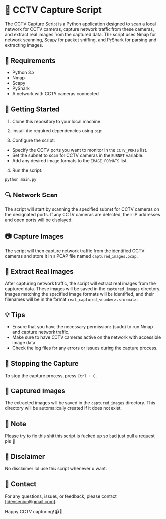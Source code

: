 # 📌 CCTV Capture Script

The CCTV Capture Script is a Python application designed to scan a local network for CCTV cameras, capture network traffic from these cameras, and extract real images from the captured data. The script uses Nmap for network scanning, Scapy for packet sniffing, and PyShark for parsing and extracting images.

## 📝 Requirements

- Python 3.x
- Nmap
- Scapy
- PyShark
- A network with CCTV cameras connected

## 🚀 Getting Started

1. Clone this repository to your local machine.
2. Install the required dependencies using `pip`:


3. Configure the script:
- Specify the CCTV ports you want to monitor in the `CCTV_PORTS` list.
- Set the subnet to scan for CCTV cameras in the `SUBNET` variable.
- Add any desired image formats to the `IMAGE_FORMATS` list.

4. Run the script:

`python main.py`



## 🔍 Network Scan

The script will start by scanning the specified subnet for CCTV cameras on the designated ports. If any CCTV cameras are detected, their IP addresses and open ports will be displayed.

## 📷 Capture Images

The script will then capture network traffic from the identified CCTV cameras and store it in a PCAP file named `captured_images.pcap`.

## 🎥 Extract Real Images

After capturing network traffic, the script will extract real images from the captured data. These images will be saved in the `captured_images` directory. Images matching the specified image formats will be identified, and their filenames will be in the format `real_captured_<number>.<format>`.

## 💡 Tips

- Ensure that you have the necessary permissions (sudo) to run Nmap and capture network traffic.
- Make sure to have CCTV cameras active on the network with accessible image data.
- Check the log files for any errors or issues during the capture process.

## 🛑 Stopping the Capture

To stop the capture process, press `Ctrl + C`.

## 📂 Captured Images

The extracted images will be saved in the `captured_images` directory. This directory will be automatically created if it does not exist.

## 📝 Note

Please try to fix this shit this script is fucked up so bad just pull a request pls 🥺

## 🚧 Disclaimer

No disclaimer lol use this script whenever u want.

## 📧 Contact

For any questions, issues, or feedback, please contact [idevsenior@gmail.com].

Happy CCTV capturing! 📹📸

